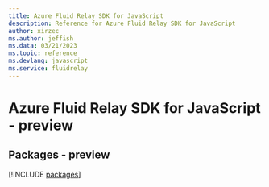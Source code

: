 ```yaml
---
title: Azure Fluid Relay SDK for JavaScript
description: Reference for Azure Fluid Relay SDK for JavaScript
author: xirzec
ms.author: jeffish
ms.data: 03/21/2023
ms.topic: reference
ms.devlang: javascript
ms.service: fluidrelay
---
```

# Azure Fluid Relay SDK for JavaScript - preview
## Packages - preview
[!INCLUDE [packages](fluid-relay-index.md)]